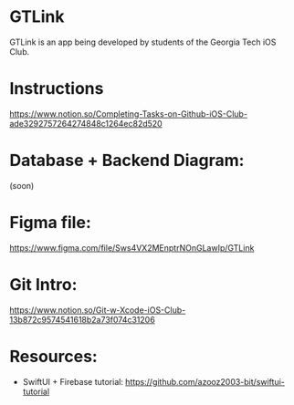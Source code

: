 # GTLink

GTLink is an app being developed by students of the Georgia Tech iOS Club.

# Instructions

https://www.notion.so/Completing-Tasks-on-Github-iOS-Club-ade3292757264274848c1264ec82d520

# Database + Backend Diagram: 
(soon)

# Figma file: 

https://www.figma.com/file/Sws4VX2MEnptrNOnGLawIp/GTLink

# Git Intro: 

https://www.notion.so/Git-w-Xcode-iOS-Club-13b872c9574541618b2a73f074c31206


# Resources:

- SwiftUI + Firebase tutorial: https://github.com/azooz2003-bit/swiftui-tutorial
